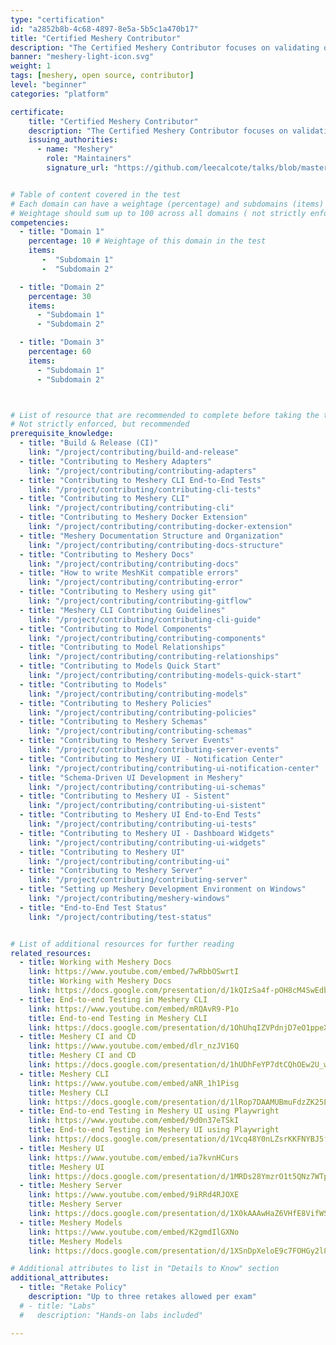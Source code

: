 ```yaml
---
type: "certification"
id: "a2852b8b-4c68-4897-8e5a-5b5c1a470b17"
title: "Certified Meshery Contributor"
description: "The Certified Meshery Contributor focuses on validating open source contributions to Meshery, bridging user proficiency and advanced operational/architectural skills. It recognizes individuals who actively enhance the Meshery ecosystem through code, documentation, or community efforts."
banner: "meshery-light-icon.svg"
weight: 1
tags: [meshery, open source, contributor]
level: "beginner"
categories: "platform"

certificate:
    title: "Certified Meshery Contributor"
    description: "The Certified Meshery Contributor focuses on validating open source contributions to Meshery, bridging user proficiency and advanced operational/architectural skills. It recognizes individuals who actively enhance the Meshery ecosystem through code, documentation, or community efforts."
    issuing_authorities:
      - name: "Meshery"
        role: "Maintainers"
        signature_url: "https://github.com/leecalcote/talks/blob/master/img/five-avatar-circle.png"


# Table of content covered in the test
# Each domain can have a weightage (percentage) and subdomains (items)
# Weightage should sum up to 100 across all domains ( not strictly enforced, but recommended )
competencies:
  - title: "Domain 1"
    percentage: 10 # Weightage of this domain in the test
    items: 
       -  "Subdomain 1"
       -  "Subdomain 2"

  - title: "Domain 2"
    percentage: 30
    items:
      - "Subdomain 1"
      - "Subdomain 2"

  - title: "Domain 3"
    percentage: 60
    items:
      - "Subdomain 1"
      - "Subdomain 2"



# List of resource that are recommended to complete before taking the test
# Not strictly enforced, but recommended
prerequisite_knowledge:
  - title: "Build & Release (CI)"
    link: "/project/contributing/build-and-release"
  - title: "Contributing to Meshery Adapters"
    link: "/project/contributing/contributing-adapters"
  - title: "Contributing to Meshery CLI End-to-End Tests"
    link: "/project/contributing/contributing-cli-tests"
  - title: "Contributing to Meshery CLI"
    link: "/project/contributing/contributing-cli"
  - title: "Contributing to Meshery Docker Extension"
    link: "/project/contributing/contributing-docker-extension"
  - title: "Meshery Documentation Structure and Organization"
    link: "/project/contributing/contributing-docs-structure"
  - title: "Contributing to Meshery Docs"
    link: "/project/contributing/contributing-docs"
  - title: "How to write MeshKit compatible errors"
    link: "/project/contributing/contributing-error"
  - title: "Contributing to Meshery using git"
    link: "/project/contributing/contributing-gitflow"
  - title: "Meshery CLI Contributing Guidelines"
    link: "/project/contributing/contributing-cli-guide"
  - title: "Contributing to Model Components"
    link: "/project/contributing/contributing-components"
  - title: "Contributing to Model Relationships"
    link: "/project/contributing/contributing-relationships"
  - title: "Contributing to Models Quick Start"
    link: "/project/contributing/contributing-models-quick-start"
  - title: "Contributing to Models"
    link: "/project/contributing/contributing-models"
  - title: "Contributing to Meshery Policies"
    link: "/project/contributing/contributing-policies"
  - title: "Contributing to Meshery Schemas"
    link: "/project/contributing/contributing-schemas"
  - title: "Contributing to Meshery Server Events"
    link: "/project/contributing/contributing-server-events"
  - title: "Contributing to Meshery UI - Notification Center"
    link: "/project/contributing/contributing-ui-notification-center"
  - title: "Schema-Driven UI Development in Meshery"
    link: "/project/contributing/contributing-ui-schemas"
  - title: "Contributing to Meshery UI - Sistent"
    link: "/project/contributing/contributing-ui-sistent"
  - title: "Contributing to Meshery UI End-to-End Tests"
    link: "/project/contributing/contributing-ui-tests"
  - title: "Contributing to Meshery UI - Dashboard Widgets"
    link: "/project/contributing/contributing-ui-widgets"
  - title: "Contributing to Meshery UI"
    link: "/project/contributing/contributing-ui"
  - title: "Contributing to Meshery Server"
    link: "/project/contributing/contributing-server"
  - title: "Setting up Meshery Development Environment on Windows"
    link: "/project/contributing/meshery-windows"
  - title: "End-to-End Test Status"
    link: "/project/contributing/test-status"


# List of additional resources for further reading 
related_resources:
  - title: Working with Meshery Docs
    link: https://www.youtube.com/embed/7wRbbOSwrtI
    title: Working with Meshery Docs
    link: https://docs.google.com/presentation/d/1kQIzSa4f-pOH8cM4SwEdbFZGI_SXVyyhc9zUZPB7bsI/edit?usp=sharing
  - title: End-to-end Testing in Meshery CLI
    link: https://www.youtube.com/embed/mRQAvR9-P1o
    title: End-to-end Testing in Meshery CLI
    link: https://docs.google.com/presentation/d/1OhUhqIZVPdnjD7eO1ppeXVvTa-P2lIcdCXHncTOX_XE/edit?usp=sharing
  - title: Meshery CI and CD
    link: https://www.youtube.com/embed/dlr_nzJV16Q
    title: Meshery CI and CD
    link: https://docs.google.com/presentation/d/1hUDhFeYP7dtCQhOEw2U_wQ-G718Y2e5iU3drMDOdIws/edit?usp=sharing
  - title: Meshery CLI
    link: https://www.youtube.com/embed/aNR_1h1Pisg
    title: Meshery CLI
    link: https://docs.google.com/presentation/d/1lRop7DAAMUBmuFdzZK25LdQrkLG08eVsXEaDrauP3S8/edit?usp=sharing
  - title: End-to-end Testing in Meshery UI using Playwright
    link: https://www.youtube.com/embed/9d0n37eTSkI
    title: End-to-end Testing in Meshery UI using Playwright
    link: https://docs.google.com/presentation/d/1Vcq48Y0nLZsrKKFNYBJ5fm9bIcb2m6ZnYxq2azn6nlM/edit?slide=id.g35936fe4c88_0_0#slide=id.g35936fe4c88_0_0
  - title: Meshery UI
    link: https://www.youtube.com/embed/ia7kvnHCurs
    title: Meshery UI
    link: https://docs.google.com/presentation/d/1MRDs28YmzrO1t5QNz7WTp50ukCz6fB2p3awZz63HJmA/edit?slide=id.g34811bf5022_0_3#slide=id.g34811bf5022_0_3
  - title: Meshery Server
    link: https://www.youtube.com/embed/9iRRd4RJOXE
    title: Meshery Server
    link: https://docs.google.com/presentation/d/1X0kAAAwHaZ6VHfE8VifWSW5nOdid7GC9L0zcZFP9dac/edit?slide=id.g34811bf5022_0_3#slide=id.g34811bf5022_0_3
  - title: Meshery Models
    link: https://www.youtube.com/embed/K2gmdIlGXNo
    title: Meshery Models
    link: https://docs.google.com/presentation/d/1XSnDpXeloE9c7FOHGy2l82YbykHl49njUN1RgFoe_ac/edit?usp=sharing

# Additional attributes to list in "Details to Know" section
additional_attributes: 
  - title: "Retake Policy"
    description: "Up to three retakes allowed per exam"
  # - title: "Labs"
  #   description: "Hands-on labs included"

---
```

